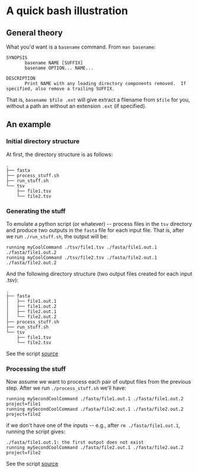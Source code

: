 # A quick bash illustration
## General theory
What you'd want is a `basename` command. From `man basename`:
```
SYNOPSIS
       basename NAME [SUFFIX]
       basename OPTION... NAME...

DESCRIPTION
       Print NAME with any leading directory components removed.  If specified, also remove a trailing SUFFIX.
```
That is, `basename $file .ext` will give extract a filename from `$file` for you, without a path an without an extension `.ext` (if specified).

## An example
### Initial directory structure
At first, the directory structure is as follows:
```
.
├── fasta
├── process_stuff.sh
├── run_stuff.sh
└── tsv
    ├── file1.tsv
    └── file2.tsv
```

### Generating the stuff
To emulate a python script (or whatever) -- process files in the `tsv` directory and produce two outputs in the `fasta` file for each input file. That is, after we run `./run_stuff.sh`, the output will be:
```
running myCoolCommand ./tsv/file1.tsv ./fasta/file1.out.1 ./fasta/file1.out.2
running myCoolCommand ./tsv/file2.tsv ./fasta/file2.out.1 ./fasta/file2.out.2
```
And the following directory structure (two output files created for each input .tsv):

```
.
├── fasta
│   ├── file1.out.1
│   ├── file1.out.2
│   ├── file2.out.1
│   └── file2.out.2
├── process_stuff.sh
├── run_stuff.sh
└── tsv
    ├── file1.tsv
    └── file2.tsv
```

See the script [source](./run_stuff.sh)

### Processing the stuff
Now assume we want to process each pair of output files from the previous step. After we run `./process_stuff.sh` we'll have:
```
running mySecondCoolCommand ./fasta/file1.out.1 ./fasta/file1.out.2 project=file1
running mySecondCoolCommand ./fasta/file2.out.1 ./fasta/file2.out.2 project=file2
```

if we don't have one of the inputs -- e.g., after `rm ./fasta/file1.out.1`, running the script gives:
```
./fasta/file1.out.1: the first output does not exist
running mySecondCoolCommand ./fasta/file2.out.1 ./fasta/file2.out.2 project=file2
```

See the script [source](./process_stuff.sh)
